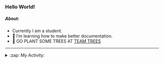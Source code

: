 ### Hello World!

##### About:
- Currently I am a student.
- 🌱 I’m learning how to make better documentation.
- 🌱 GO PLANT SOME TREES AT [TEAM TREES](https://teamtrees.org/)

---
<details>
  <summary>:zap: My Activity:</summary>
  
<!--START_SECTION:waka-->
![Code Time](http://img.shields.io/badge/Code%20Time-1%2C243%20hrs%2016%20mins-blue)

**I'm a Night 🦉** 

```text
🌞 Morning                2053 commits        ███░░░░░░░░░░░░░░░░░░░░░░   10.32 % 
🌆 Daytime                6672 commits        ████████░░░░░░░░░░░░░░░░░   33.54 % 
🌃 Evening                5733 commits        ███████░░░░░░░░░░░░░░░░░░   28.82 % 
🌙 Night                  5436 commits        ███████░░░░░░░░░░░░░░░░░░   27.32 % 
```
📅 **I'm Most Productive on Wednesday** 

```text
Monday                   2741 commits        ███░░░░░░░░░░░░░░░░░░░░░░   13.78 % 
Tuesday                  2740 commits        ███░░░░░░░░░░░░░░░░░░░░░░   13.77 % 
Wednesday                4703 commits        ██████░░░░░░░░░░░░░░░░░░░   23.64 % 
Thursday                 2641 commits        ███░░░░░░░░░░░░░░░░░░░░░░   13.28 % 
Friday                   2120 commits        ███░░░░░░░░░░░░░░░░░░░░░░   10.66 % 
Saturday                 1697 commits        ██░░░░░░░░░░░░░░░░░░░░░░░   08.53 % 
Sunday                   3252 commits        ████░░░░░░░░░░░░░░░░░░░░░   16.35 % 
```


📊 **This Week I Spent My Time On** 

```text
🔥 Editors: 
Android Studio           4 hrs 27 mins       █████████████░░░░░░░░░░░░   52.28 % 
VS Code                  2 hrs 4 mins        ██████░░░░░░░░░░░░░░░░░░░   24.36 % 
IntelliJ                 1 hr 59 mins        ██████░░░░░░░░░░░░░░░░░░░   23.37 % 

🐱‍💻 Projects: 
java-springboot-projects 1 hr 59 mins        ██████░░░░░░░░░░░░░░░░░░░   23.37 % 
swag-store               1 hr 43 mins        █████░░░░░░░░░░░░░░░░░░░░   20.29 % 
github-readme-youtube-car1 hr 27 mins        ████░░░░░░░░░░░░░░░░░░░░░   17.18 % 
CSE224-Fundamentals-of-An1 hr 4 mins         ███░░░░░░░░░░░░░░░░░░░░░░   12.70 % 
test                     49 mins             ██░░░░░░░░░░░░░░░░░░░░░░░   09.74 % 
```


 Last Updated on 23/10/2023 17:11:03 UTC
<!--END_SECTION:waka-->
</details>
